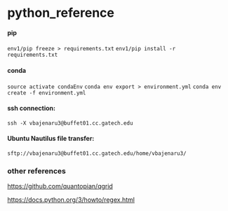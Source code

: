 # python_reference

#### pip
`env1/pip freeze > requirements.txt`
`env1/pip install -r requirements.txt`

#### conda
`source activate condaEnv`
`conda env export > environment.yml`
`conda env create -f environment.yml`

#### ssh connection:
`ssh -X vbajenaru3@buffet01.cc.gatech.edu`

#### Ubuntu Nautilus file transfer:
`sftp://vbajenaru3@buffet01.cc.gatech.edu/home/vbajenaru3/`

### other references
https://github.com/quantopian/qgrid

https://docs.python.org/3/howto/regex.html
